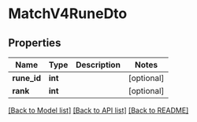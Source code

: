 # MatchV4RuneDto

## Properties
Name | Type | Description | Notes
------------ | ------------- | ------------- | -------------
**rune_id** | **int** |  | [optional] 
**rank** | **int** |  | [optional] 

[[Back to Model list]](../README.md#documentation-for-models) [[Back to API list]](../README.md#documentation-for-api-endpoints) [[Back to README]](../README.md)


